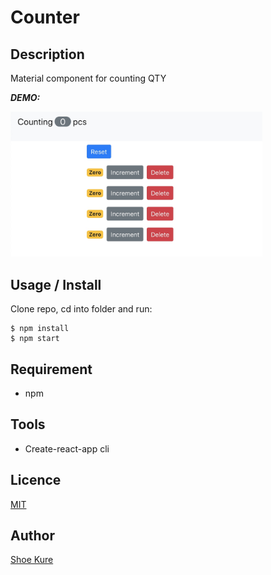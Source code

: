 # Counter

## Description

Material component for counting QTY

**_DEMO:_**

<img src="./190713Count-app.jpg" width="80%">

## Usage / Install

Clone repo, cd into folder and run:

```console
$ npm install
$ npm start
```

## Requirement

- npm

## Tools

- Create-react-app cli

## Licence

[MIT](./LICENSE.txt)

## Author

[Shoe Kure](https://github.com/roy1210)
